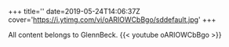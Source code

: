 +++
title=''
date=2019-05-24T14:06:37Z
cover='https://i.ytimg.com/vi/oARIOWCbBgo/sddefault.jpg'
+++

All content belongs to GlennBeck.
{{< youtube oARIOWCbBgo >}}
